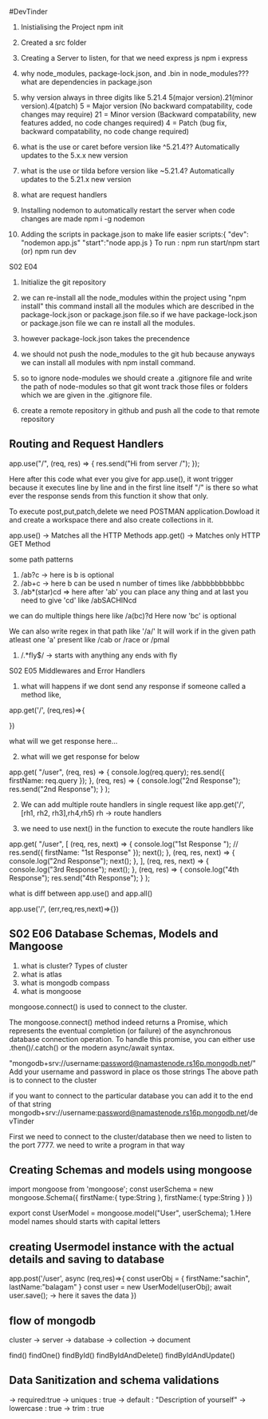 #DevTinder

1. Inistialising the Project
   npm init
2. Created a src folder

3. Creating a Server to listen, for that we need express js
   npm i express

4. why node_modules, package-lock.json, and .bin in node_modules???
   what are dependencies in package.json

5. why version always in three digits like 5.21.4
   5(major version).21(minor version).4(patch)
   5 = Major version (No backward compatability, code changes may require)
   21 = Minor version (Backward compatability, new features added, no code changes required)
   4 = Patch (bug fix, backward compatability, no code change required)

6. what is the use or caret before version like ^5.21.4??
   Automatically updates to the 5.x.x new version

7. what is the use or tilda before version like ~5.21.4?
   Automatically updates to the 5.21.x new version

8. what are request handlers

9. Installing nodemon to automatically restart the server when code changes are made
   npm i -g nodemon

10. Adding the scripts in package.json to make life easier
    scripts:{
    "dev": "nodemon app.js"
    "start":"node app.js
    }
    To run : npm run start/npm start (or) npm run dev

S02 E04

1. Initialize the git repository
2. we can re-install all the node_modules within the project using "npm install"
   this command install all the modules which are described in the package-lock.json or package.json file.so if we have package-lock.json or package.json file we can re install all the modules.
3. however package-lock.json takes the precendence

4. we should not push the node_modules to the git hub because anyways we can install all modules with npm install command.

5. so to ignore node-modules we should create a .gitignore file and write the path of node-modules so that git wont track those files or folders which we are given in the .gitignore file.

6. create a remote repository in github and push all the code to that remote repository

## Routing and Request Handlers

app.use("/", (req, res) => {
res.send("Hi from server /");
});

Here after this code what ever you give for app.use(), it wont trigger because it executes line by line and in the first line itself "/" is there so what ever the response sends from this function it show that only.

To execute post,put,patch,delete we need POSTMAN application.Dowload it and create a workspace there
and also create collections in it.

app.use() -> Matches all the HTTP Methods
app.get() -> Matches only HTTP GET Method

some path patterns

1. /ab?c -> here is b is optional
2. /ab+c -> here b can be used n number of times like /abbbbbbbbbbc
3. /ab\*(star)cd => here after 'ab' you can place any thing and at last you need to give 'cd' like /abSACHINcd

we can do multiple things here like /a(bc)?d
Here now 'bc' is optional

We can also write regex in that path like '/a/'
It will work if in the given path atleast one 'a' present like /cab or /race or /pmal

1. /.\*fly$/ -> starts with anything any ends with fly

S02 E05 Middlewares and Error Handlers

1. what will happens if we dont send any response if someone called a method like,

app.get('/', (req,res)=>{

})

what will we get response here...

2. what will we get response for below

app.get(
"/user",
(req, res) => {
console.log(req.query);
res.send({ firstName: req.query });
},
(req, res) => {
console.log("2nd Response");
res.send("2nd Response");
}
);

2. We can add multiple route handlers in single request like
   app.get('/', [rh1, rh2, rh3],rh4,rh5)
   rh -> route handlers

3. we need to use next() in the function to execute the route handlers like

app.get(
"/user",
[
(req, res, next) => {
console.log("1st Response ");
// res.send({ firstName: "1st Response" });
next();
},
(req, res, next) => {
console.log("2nd Response");
next();
},
],
(req, res, next) => {
console.log("3rd Response");
next();
},
(req, res) => {
console.log("4th Response");
res.send("4th Response");
}
);

what is diff between app.use() and app.all()

app.use('/', (err,req,res,next)=>{})

## S02 E06 Database Schemas, Models and Mangoose

1. what is cluster? Types of cluster
2. what is atlas
3. what is mongodb compass
4. what is mongoose

mongoose.connect() is used to connect to the cluster.

The mongoose.connect() method indeed returns a Promise, which represents the eventual completion (or failure) of the asynchronous database connection operation. To handle this promise, you can either use .then()/.catch() or the modern async/await syntax.

"mongodb+srv://username:password@namastenode.rs16p.mongodb.net/"
Add your username and password in place os those strings
The above path is to connect to the cluster

if you want to connect to the particular database you can add it to the end of that string
mongodb+srv://username:password@namastenode.rs16p.mongodb.net/devTinder

First we need to connect to the cluster/database then we need to listen to the port 7777. we need to write a program in that way

## Creating Schemas and models using mongoose

import mongoose from 'mongoose';
const userSchema = new mongoose.Schema({
firstName:{
type:String
},
firstName:{
type:String
}
})

export const UserModel = mongoose.model("User", userSchema);
1.Here model names should starts with capital letters

## creating Usermodel instance with the actual details and saving to database

app.post('/user', async (req,res)=>{
const userObj = {
firstName:"sachin",
lastName:"balagam"
}
const user = new UserModel(userObj);
await user.save(); -> here it saves the data
})

## flow of mongodb

cluster -> server -> database -> collection -> document

find()
findOne()
findById()
findByIdAndDelete()
findByIdAndUpdate()

## Data Sanitization and schema validations

-> required:true
-> uniques : true
-> default : "Description of yourself"
-> lowercase : true
-> trim : true
